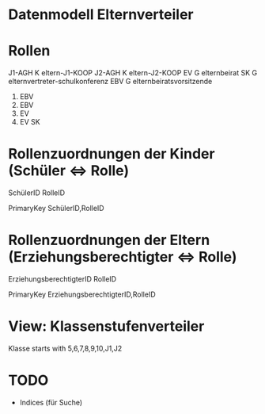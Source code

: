 # Datenmodell Elternverteiler

# Rollen

J1-AGH K eltern-J1-KOOP
J2-AGH K eltern-J2-KOOP
EV G elternbeirat
SK G elternvertreter-schulkonferenz
EBV G elternbeiratsvorsitzende

1. EBV
2. EBV
1. EV
2. EV
SK

# Rollenzuordnungen der Kinder (Schüler <=> Rolle)

SchülerID
RolleID

PrimaryKey SchülerID,RolleID

# Rollenzuordnungen der Eltern (Erziehungsberechtigter <=> Rolle)

ErziehungsberechtigterID
RolleID

PrimaryKey ErziehungsberechtigterID,RolleID

# View: Klassenstufenverteiler

Klasse starts with 5,6,7,8,9,10,J1,J2

# TODO

* Indices (für Suche)

